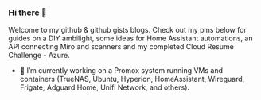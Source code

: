 ### Hi there 👋  
Welcome to my github & github gists blogs. Check out my pins below for guides on a DIY ambilight, some ideas for Home Assistant automations, an API connecting Miro and scanners and my completed Cloud Resume Challenge - Azure.  
- 🔭 I’m currently working on a Promox system running VMs and containers (TrueNAS, Ubuntu, Hyperion, HomeAssistant, Wireguard, Frigate, Adguard Home, Unifi Network, and others).

<!--
**billyshub/billyshub** is a ✨ _special_ ✨ repository because its `README.md` (this file) appears on your GitHub profile.

Here are some ideas to get you started:

- 🔭 I’m currently working on ...
- 🌱 I’m currently learning ...
- 👯 I’m looking to collaborate on ...
- 🤔 I’m looking for help with ...
- 💬 Ask me about ...
- 📫 How to reach me: ...
- 😄 Pronouns: ...
- ⚡ Fun fact: ...
-->
